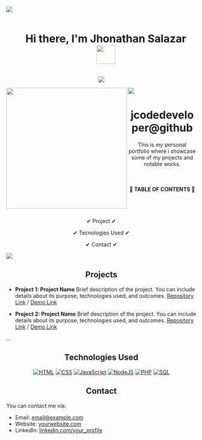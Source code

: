 <!--horizontal divider(gradiant)-->
<img src="https://user-images.githubusercontent.com/73097560/115834477-dbab4500-a447-11eb-908a-139a6edaec5c.gif">

<!--h1 without bottom border-->

<div id="user-content-toc" align="center">
  <ul >
    <summary><h1 style="display: inline-block">Hi there, I'm Jhonathan Salazar <img width="50px" src="https://github.com/Tarikul-Islam-Anik/Animated-Fluent-Emojis/blob/master/Emojis/Hand%20gestures/Waving%20Hand%20Light%20Skin%20Tone.png"></h1></summary>
  </ul>
</div>

<p align="center">
  <a href="https://github.com/DenverCoder1/readme-typing-svg"><img src="https://readme-typing-svg.herokuapp.com?lines=Selft-Taught+;Full+Stack+Web+Developer;Freelancer;JS%20|%20TS%20|%20Enthusiastic;🌱%20Knowledge%20Is%20Life%20🌱;Always%20learning%20new%20things&center=true&width=380&height=45&" ></a>
</p>

<img src="https://user-images.githubusercontent.com/73097560/115834477-dbab4500-a447-11eb-908a-139a6edaec5c.gif">

<img align="left" style="width:20rem; height:auto" src="https://media3.giphy.com/media/v1.Y2lkPTc5MGI3NjExcjByd3BsNnk0YWswZmhjbjlxNnhmaWtva3JsZzhodWVqNmt3M2s3eCZlcD12MV9pbnRlcm5hbF9naWZfYnlfaWQmY3Q9Zw/U1gOlM58q7UoaTbszx/source.gif"/>

<h1 align="center">jcodedeveloper@github</h1>

<p align="center">This is my personal portfolio where i showcase some of my projects and notable works.</p>
<br>
<h4 align="center">🌱 TABLE OF CONTENTS 🌱</h4>
<br>
<br>
<p align="center">✔ Project ✔</p>
<p align="center">✔ Tecnologies Used ✔</p>
<p align="center">✔ Contact ✔</p>

<img src="https://user-images.githubusercontent.com/73097560/115834477-dbab4500-a447-11eb-908a-139a6edaec5c.gif">

<h2 align="center"> Projects </h2>

- **Project 1: Project Name**
  Brief description of the project. You can include details about its purpose, technologies used, and outcomes.
  [Repository Link](link) / [Demo Link](link)

- **Project 2: Project Name**
  Brief description of the project. You can include details about its purpose, technologies used, and outcomes.
  [Repository Link](link) / [Demo Link](link)

...

<h2 align="center"> Technologies Used </h2>

<p align="center">
    <a href="https://github.com/search?q=user%3ADenverCoder1+is%3Arepo+language%3Ahtml"><img alt="HTML" src="https://img.shields.io/badge/HTML%20-%23E34F26.svg?logo=html5&logoColor=white"></a>
    <a href="https://github.com/search?q=user%3ADenverCoder1+is%3Arepo+language%3Acss"><img alt="CSS" src="https://img.shields.io/badge/CSS%20-%231572B6.svg?logo=css3&logoColor=white"></a>
    <a href="https://github.com/search?q=user%3ADenverCoder1+is%3Arepo+language%3Ajavascript"><img alt="JavaScript" src="https://img.shields.io/badge/JavaScript%20-%23F7DF1E.svg?logo=javascript&logoColor=black"></a>
    <a href="https://github.com/search?q=user%3ADenverCoder1+is%3Arepo+language%3Ajavascript"><img alt="NodeJS" src="https://img.shields.io/badge/Node.js%20-%2343853D.svg?logo=node.js&logoColor=white"></a>
    <a href="https://github.com/search?q=user%3ADenverCoder1+is%3Arepo+language%3Aphp"><img alt="PHP" src="https://img.shields.io/badge/PHP-%23777BB4.svg?logo=php&logoColor=white"></a>
    <a href="https://github.com/search?q=user%3ADenverCoder1+is%3Arepo+language%3Asql"><img alt="SQL" src="https://img.shields.io/badge/SQL%20-%23025E8C.svg?logo=amazon-dynamodb&logoColor=white"></a>
</p>  
<h2 align="center"> Contact </h2>

You can contact me via:
- Email: email@example.com
- Website: [yourwebsite.com](https://yourwebsite.com)
- LinkedIn: [linkedin.com/your_profile](https://linkedin.com/your_profile)
